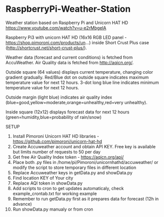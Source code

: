 # RaspberryPi-Weather-Station
Weather station based on Raspberry Pi and Unicorn HAT HD
https://www.youtube.com/watch?v=u-e2rMbgelA

Raspberry Pi3 with unicorn HAT HD (16x16 RGB LED panel - https://shop.pimoroni.com/products/un...) inside Short Crust Plus case (http://shortcrust.net/short-crust-plus/).

Weather data (forecast and current conditions) is fetched from AccuWeather. Air Quality data is fetched from http://aqicn.org/.

Outside square (64 values) displays current temperature, changing color gradient gradually. Red/Blue dot on outside square indicates maximum temperature value for next 12 hours. 3-dot long blue line indicates minimum temperature value for next 12 hours. 

Outside margin (light blue) indicates air quality index (blue=good,yellow=moderate,orange=unhealthy,red=very unhealthy). 

Inside square (12x12) displays forecast data for next 12 hours (green=humidity,blue=probability of rain/snow)

SETUP
1. Install Pimoroni Unicorn HAT HD libraries - https://github.com/pimoroni/unicorn-hat-hd
2. Create Accuweather account and obtain API KEY. Free key is available but limits number of requests to 50 per day
3. Get free Air Quality Index token - https://aqicn.org/api/
4. Place both .py files in /home/pi/Pimoroni/unicornhathd/accuweather/ or modify the script to store temporary files in different location
5. Replace Accuweather keys in getData.py and showData.py
6. Find location KEY of Your city
7. Replace AQI token in showData.py
8. Add scripts to cron to get updates automaticaly, check example_crontab.txt for working example
9. Remember to run getData.py first as it prepares data for forecast (12h in advance)
10. Run showData.py manualy or from cron
